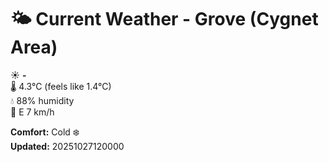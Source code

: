 # 🌤️ Current Weather - Grove (Cygnet Area)

☀️ **-**  
🌡️ 4.3°C (feels like 1.4°C)  
💧 88% humidity  
💨 E 7 km/h  

**Comfort:** Cold ❄️  
**Updated:** 20251027120000
